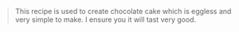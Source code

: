 > This recipe is used to create chocolate cake which is eggless and very simple to make.
> I ensure you it will tast very good.